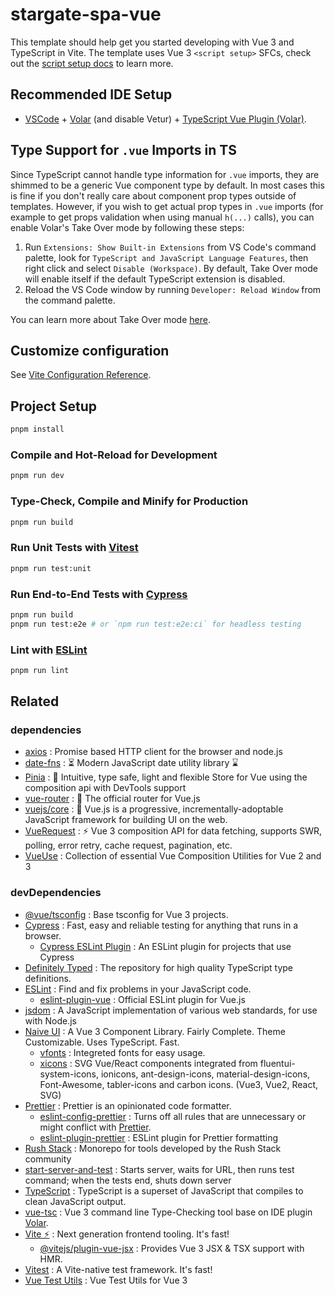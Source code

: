 # stargate-spa-vue

This template should help get you started developing with Vue 3 and TypeScript in Vite. The template uses Vue 3 `<script setup>` SFCs, check out the [script setup docs](https://v3.vuejs.org/api/sfc-script-setup.html#sfc-script-setup) to learn more.

## Recommended IDE Setup

- [VSCode](https://code.visualstudio.com/) + [Volar](https://marketplace.visualstudio.com/items?itemName=Vue.volar) (and disable Vetur) + [TypeScript Vue Plugin (Volar)](https://marketplace.visualstudio.com/items?itemName=Vue.vscode-typescript-vue-plugin).

## Type Support for `.vue` Imports in TS

Since TypeScript cannot handle type information for `.vue` imports, they are shimmed to be a generic Vue component type by default. In most cases this is fine if you don't really care about component prop types outside of templates. However, if you wish to get actual prop types in `.vue` imports (for example to get props validation when using manual `h(...)` calls), you can enable Volar's Take Over mode by following these steps:

1. Run `Extensions: Show Built-in Extensions` from VS Code's command palette, look for `TypeScript and JavaScript Language Features`, then right click and select `Disable (Workspace)`. By default, Take Over mode will enable itself if the default TypeScript extension is disabled.
2. Reload the VS Code window by running `Developer: Reload Window` from the command palette.

You can learn more about Take Over mode [here](https://github.com/johnsoncodehk/volar/discussions/471).

## Customize configuration

See [Vite Configuration Reference](https://vitejs.dev/config/).

## Project Setup

```sh
pnpm install
```

### Compile and Hot-Reload for Development

```sh
pnpm run dev
```

### Type-Check, Compile and Minify for Production

```sh
pnpm run build
```

### Run Unit Tests with [Vitest](https://vitest.dev/)

```sh
pnpm run test:unit
```

### Run End-to-End Tests with [Cypress](https://www.cypress.io/)

```sh
pnpm run build
pnpm run test:e2e # or `npm run test:e2e:ci` for headless testing
```

### Lint with [ESLint](https://eslint.org/)

```sh
pnpm run lint
```

## Related

### dependencies
- [axios](https://github.com/axios/axios)
: Promise based HTTP client for the browser and node.js
- [date-fns](https://github.com/date-fns/date-fns)
: ⏳ Modern JavaScript date utility library ⌛️
- [Pinia](https://github.com/vuejs/pinia) 
: 🍍 Intuitive, type safe, light and flexible Store for Vue using the composition api with DevTools support
- [vue-router](https://github.com/vuejs/router)
: 🚦 The official router for Vue.js
- [vuejs/core](https://github.com/vuejs/core)
: 🖖 Vue.js is a progressive, incrementally-adoptable JavaScript framework for building UI on the web.
- [VueRequest](https://github.com/Attojs/vue-request)
: ⚡️ Vue 3 composition API for data fetching, supports SWR, polling, error retry, cache request, pagination, etc.
- [VueUse](https://github.com/vueuse/vueuse)
: Collection of essential Vue Composition Utilities for Vue 2 and 3

### devDependencies
- [@vue/tsconfig](https://github.com/vuejs/tsconfig)
: Base tsconfig for Vue 3 projects.
- [Cypress](https://github.com/cypress-io/cypress)
: Fast, easy and reliable testing for anything that runs in a browser.
    - [Cypress ESLint Plugin](https://github.com/cypress-io/eslint-plugin-cypress)
    : An ESLint plugin for projects that use Cypress
- [Definitely Typed](https://github.com/DefinitelyTyped/DefinitelyTyped)
: The repository for high quality TypeScript type definitions.
- [ESLint](https://github.com/eslint/eslint)
: Find and fix problems in your JavaScript code.
    - [eslint-plugin-vue](https://github.com/vuejs/eslint-plugin-vue)
    : Official ESLint plugin for Vue.js
- [jsdom](https://github.com/jsdom/jsdom)
: A JavaScript implementation of various web standards, for use with Node.js
- [Naive UI](https://github.com/TuSimple/naive-ui)
: A Vue 3 Component Library. Fairly Complete. Theme Customizable. Uses TypeScript. Fast.
    - [vfonts](https://github.com/07akioni/vfonts)
    : Integreted fonts for easy usage.
    - [xicons](https://github.com/07akioni/xicons)
    : SVG Vue/React components integrated from fluentui-system-icons, ionicons, ant-design-icons, material-design-icons, Font-Awesome, tabler-icons and carbon icons. (Vue3, Vue2, React, SVG)
- [Prettier](https://github.com/prettier/prettier)
: Prettier is an opinionated code formatter.
    - [eslint-config-prettier](https://github.com/prettier/eslint-config-prettier)
    : Turns off all rules that are unnecessary or might conflict with [Prettier](https://github.com/prettier/prettier).
    - [eslint-plugin-prettier](https://github.com/prettier/eslint-plugin-prettier)
    : ESLint plugin for Prettier formatting
- [Rush Stack](https://github.com/microsoft/rushstack)
: Monorepo for tools developed by the Rush Stack community
- [start-server-and-test](https://github.com/bahmutov/start-server-and-test)
: Starts server, waits for URL, then runs test command; when the tests end, shuts down server
- [TypeScript](https://github.com/Microsoft/TypeScript)
: TypeScript is a superset of JavaScript that compiles to clean JavaScript output.
- [vue-tsc](https://github.com/johnsoncodehk/volar/tree/master/packages/vue-tsc)
: Vue 3 command line Type-Checking tool base on IDE plugin [Volar](https://github.com/johnsoncodehk/volar).
- [Vite ⚡](https://github.com/vitejs/vite)
: Next generation frontend tooling. It's fast!
    - [@vitejs/plugin-vue-jsx](https://github.com/vitejs/vite/tree/main/packages/plugin-vue-jsx)
    : Provides Vue 3 JSX & TSX support with HMR.
- [Vitest](https://github.com/vitest-dev/vitest)
: A Vite-native test framework. It's fast!
- [Vue Test Utils](https://github.com/vuejs/test-utils)
: Vue Test Utils for Vue 3
